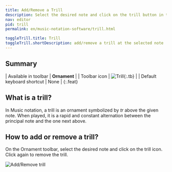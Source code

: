 ```yaml
---
title: Add/Remove a Trill
description: Select the desired note and click on the trill button in the Ornament menu.
nav: editor
pid: trill
permalink: en/music-notation-software/trill.html

toggleTrill.title: Trill
toggleTrill.shortDescription: add/remove a trill at the selected note
---
```


## Summary

| Available in toolbar | **Ornament** |
| Toolbar icon | ![Trill](https://prod.flat-cdn.com/img/icons/editorActions/trill.svg){:.tb} |
| Default keyboard shortcut | None |
{:.feat}

## What is a trill?

In Music notation, a trill is an ornament symbolized by *tr* above the given note. When played, it is a rapid and constant alternation between the principal note and the one next above. 

## How to add or remove a trill?

On the Ornament toolbar, select the desired note and click on the trill icon. Click again to remove the trill.

![Add/Remove trill](/help/assets/img/editor/trill.gif)